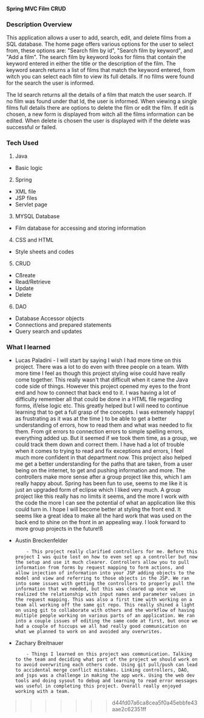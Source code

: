 #### Spring MVC Film CRUD



### Description Overview
This application allows a user to add, search, edit, and delete films from a SQL database. The home page offers various options for the user to select from, these options are: "Search film by id", "Search film by keyword", and "Add a film". The search film by keyword looks for films that contain the keyword entered in either the title or the description of the film. The keyword search returns a list of films that match the keyword entered, from witch you can select each film to view its full details. If no films were found for the search the user is informed.

The Id search returns all the details of a film that match the user search. If no film was found under that Id, the user is informed. When viewing a single films full details there are options to delete the film or edit the film. If edit is chosen, a new form is displayed from witch all the films information can be edited. When delete is chosen the user is displayed with if the delete was successful or failed.

### Tech Used
1. Java
  - Basic logic

2. Spring
  - XML file
  - JSP files
  - Servlet page

3. MYSQL Database
  - Film database for accessing and storing information

4. CSS and HTML
  - Style sheets and codes

5. CRUD
  - Cßreate
  - Read/Retrieve
  - Update
  - Delete
6. DAO
  - Database Accessor objects
  - Connections and prepared statements
  - Query search and updates


### What I learned

- Lucas Paladini
        - I will start by saying I wish I had more time on this project. There was a lot to do even with three people on a team. With more time I feel
          as though this project styling wise could have really come together. This really wasn't that difficult when it came the Java code side of things.
          However this project opened my eyes to the front end and how to connect that back end to it. I was having a lot of difficulty remember all that could be done in a HTML file regarding forms, if/else logic etc. This greatly helped but I will need to continue learning that to get a full grasp of the concepts. I was extremely happy( as frustrating as it was at the time ) to be able to get a better understanding of errors, how to read them and what was needed to fix them. From git errors to connection errors to simple spelling errors, everything added up. But it seemed if we took them time, as a group, we could track them down and correct them. I have had a lot of trouble when it comes to trying to read and fix exceptions and errors, I feel much more confident in that department now. This project also helped me get a better understanding for the paths that are taken, from a user being on the internet, to get and pushing information and more. The controllers make more sense after a group project like this, which I am really happy about. Spring has been fun to use, seems to me like it is just an upgraded form of eclipse which I liked very much. A group project like this really has no limits it seems, and the more I work with the code the more I can see the potential of what an application like this could turn in. I hope I will become better at styling the front end. It seems like a great idea to make all the hard work that was  used on the back end to shine on the front in an appealing way. I look forward to more group projects in the future!ß


- Austin Breckenfelder

          - This project really clarified controllers for me. Before this project I was quite lost on how to even set up a controller but now the setup and use it much clearer. Controllers allow you to pull information from forms by request mapping to form actions, and allow injection of information into your JSP adding objects to the model and view and referring to those objects in the JSP. We ran into some issues with getting the controllers to properly pull the information that we needed, but this was cleared up once we realized the relationship with input names and parameter values in the request mapping. This was also a first time with working on a team all working off the same git repo. This really shined a light on using git to collaborate with others and the workflow of having multiple people working on various parts of an application. We ran into a couple issues of editing the same code at first, but once we had a couple of hiccups we all had really good communication on what we planned to work on and avoided any overwrites.

- Zachary Breitnauer

          - Things I learned on this project was communication. Talking to the team and deciding what part of the project we should work on to avoid overwriting each others code. Using git pull/push can lead to accidental merge conflict mistakes. Linking controllers, DAO, and jsps was a challenge in making the app work. Using the web dev tools and doing sysout to debug and learning to read error messages was useful in completing this project. Overall really enjoyed working with a team.
>>>>>>> d44fd07a6ca8cea5f0a45ebbfe43aae2c62351ff
